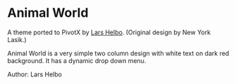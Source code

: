 # Animal World

A theme ported to PivotX by [Lars Helbo](http://www.salldata.dk/). (Original design by New York Lasik.)

Animal World is a very simple two column design with white text on dark red background. It has a dynamic drop down menu.

Author: Lars Helbo
